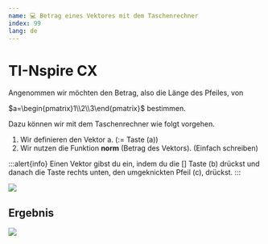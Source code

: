 ```yaml
---
name: 💻 Betrag eines Vektores mit dem Taschenrechner
index: 99
lang: de
---
```


# TI-Nspire CX

Angenommen wir möchten den Betrag, also die Länge des Pfeiles, von

$a=\begin{pmatrix}1\\2\\3\end{pmatrix}$ bestimmen.

Dazu können wir mit dem Taschenrechner wie folgt vorgehen.

1. Wir definieren den Vektor a. ($:=$ Taste (a))
3. Wir nutzen die Funktion **norm** (Betrag des Vektors). (Einfach schreiben)

:::alert{info}
Einen Vektor gibst du ein, indem du die $[]$ Taste (b) drückst und danach die Taste rechts unten, den umgeknickten Pfeil (c), drückst.
:::

![](/assets/oberstufe/analytische-geometrie/skalarprodukt/ti-dotP-annotation.png)

## Ergebnis

![](/assets/oberstufe/analytische-geometrie/betrag-eines-vektors/ti-ergebnis.jpg)
